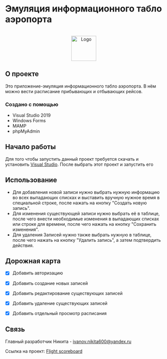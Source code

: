 # Эмуляция информационного табло аэропорта







<!-- PROJECT LOGO -->
<br />
<div align="center">
  <a href="https://github.com/Nikita60012/Flight-scoreboard">
    <img src="https://user-images.githubusercontent.com/96587581/209627536-4a236ce4-a4c6-49c7-a069-c74e8f410fa9.png" alt="Logo"  width="80" height="80">
  </a>


  <p align="center">
   
  
  </p>
</div>





<!-- ABOUT THE PROJECT -->
## О проекте

Это приложение-эмуляция информационного табло аэропорта. В нём можно вести расписание прибывающих и отбывающих рейсов. 




### Создано с помощью

* Visual Studio 2019
* Windows Forms
* MAMP
* phpMyAdmin



<!-- GETTING STARTED -->
## Начало работы

Для того чтобы запустить данный проект требуется скачать и установить [Visual Studio](https://visualstudio.microsoft.com/ru/). После выбрать этот проект и запустить его


<!-- USAGE EXAMPLES -->
## Использование
* Для добавления новой записи нужно выбрать нужную информацию во всех выпадающих списках и выставить вручную нужное время в специальной строке, после нажать на кнопку "Создать новую запись". 
* Для изменения существующей записи нужно выбрать её в таблице, после чего внести необходимые изменения в выпадающих списках или строке для времени, после чего нажать на кнопку "Сохранить изменения". 
* Для удаления Записей нужно также выбрать нужную в таблице, после чего нажать на кнопку "Удалить запись", а затем подтвердить действия. 

<!-- ROADMAP -->
## Дорожная карта

- [x] Добавить авторизацию
- [x] Добавить создание новых записей
- [x] Добавить редактирование существующих записей
- [x] Добавить удаление существующих записей
- [x] Добавить отдельный просмотр расписания




<!-- CONTACT -->
## Связь

Главный разработчик Никита - [ivanov.nikita600@yandex.ru](https://mail.yandex.ru/?utm_source=main_stripe_big&uid=348180308#inbox)

Ссылка на проект: [Flight scoreboard](https://github.com/Nikita60012/Flight-scoreboard)

